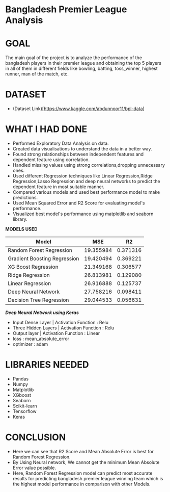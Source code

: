 # Bangladesh Premier League Analysis

# GOAL 
The main goal of the project is to analyze the performance of the bangladesh players in their premier league and obtaining the top 5 players in all of them in different fields like bowling, batting, toss_winner, highest runner, man of the match, etc.

# DATASET 
* (Dataset Link)[https://www.kaggle.com/abdunnoor11/bpl-data]

# WHAT I HAD DONE 
* Performed Exploratory Data Analysis on data.
* Created data visualisations to understand the data in a better way.
* Found strong relationships between independent features and dependent feature using correlation.
* Handled missing values using strong correlations,dropping unnecessary ones.
* Used different Regression techniques like Linear Regression,Ridge Regression,Lasso Regression and deep neural networks to predict the dependent feature in most suitable manner.
* Compared various models and used best performance model to make predictions.
* Used Mean Squared Error and R2 Score for evaluating model's performance.
* Visualized best model's performance using matplotlib and seaborn library.

**MODELS USED**

| Model                        | MSE        | R2         |
|------------------------------|------------|------------|
| Random Forest Regression     | 19.355984  | 0.371316   |
| Gradient Boosting Regression | 19.420494  | 0.369221   |
| XG Boost Regression          | 21.349168  | 0.306577   |
| Ridge Regression             | 26.813981  | 0.129080   |
| Linear Regression            | 26.916888  | 0.125737   |
| Deep Neural Network          | 27.758216  | 0.098411   |
| Decision Tree Regression     | 29.044533  | 0.056631   |

 ***Deep Neural Network using Keras***
 * Input Dense Layer | Activation Function : Relu
 * Three Hidden Layers | Activation Function : Relu
 * Output layer | Activation Function : Linear
 * loss : mean_absolute_error
 * optimizer : adam

# LIBRARIES NEEDED 
* Pandas
* Numpy
* Matplotlib
* XGboost
* Seaborn
* Scikit-learn
* Tensorflow
* Keras

# CONCLUSION 

* Here we can see that R2 Score and Mean Absolute Error is best for Random Forest Regression.
* By Using Neural network, We cannot get the minimum Mean Absolute Error value possible.
* Here, Random Forest Regression model can predict most accurate results for predicting bangladesh premier league winning team which is the highest model performance in comparison with other Models.

